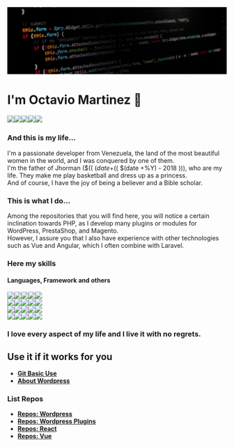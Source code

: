 <a href="https://github.com/zenx5">
<img src="https://raw.githubusercontent.com/zenx5/zenx5/main/developers-hero-developer-center_0.jpg" />
</a>


# I'm Octavio Martinez 👋
<div style="display:flex; flex-direction:row">
  <img src="https://img.shields.io/badge/Status-Always Up-lightgreen?style=plastic"/>
  <a href="mailto:omartinez1618@gmail.com"><img src="https://img.shields.io/badge/Mail-omartinez1618@gmail.com-red?style=plastic&logo=gmail"/></a>
  <a href="https://api.whatsapp.com/send/?phone=58460644067&text&app_absent=0"><img src="https://img.shields.io/badge/Whatasapp-+584260644067-green?style=plastic&logo=whatsapp"/></a>
  <a href="https://docs.google.com/presentation/d/1FwwnfO3ecUqhXlx7hAwhGJvbllphLLBun5fbn023Y0k/edit?usp=sharing" target="_blank"><img src="https://img.shields.io/badge/CV-ES-green?style=plastic&logo=pagekit"/></a>
  <a href="https://docs.google.com/presentation/d/17R2iMB2Om0lBKg_NBRrdaq75TSGJhrGxqEOlDaWyFz8/edit?usp=sharing" target="_blank"><img src="https://img.shields.io/badge/CV-PT-green?style=plastic&logo=pagekit"/></a>
</div>

### And this is my life...
I'm a passionate developer from Venezuela, the land of the most beautiful women in the world, and I was conquered by one of them.<br>
I'm the father of Jhorman ($(( $(date +%Y) - 2004 ))) and Ana ($(( $(date +%Y) - 2018 ))), who are my life. They make me play basketball and dress up as a princess.<br>
And of course, I have the joy of being a believer and a Bible scholar.

### This is what I do...
Among the repositories that you will find here, you will notice a certain inclination towards PHP, as I develop many plugins or modules for WordPress, PrestaShop, and Magento.<br>
However, I assure you that I also have experience with other technologies such as Vue and Angular, which I often combine with Laravel.

### Here my skills
#### Languages, Framework and others
<div style="display:flex; flex-direction:column">
  <div style="display:flex; flex-direction:row;">
    <img src="https://img.shields.io/badge/Html5-Advanced-lightgreen?style=for-the-badge&logo=html5"/>
    <img src="https://img.shields.io/badge/CSS3-Advanced-lightgreen?style=for-the-badge&logo=css3"/>
    <img src="https://img.shields.io/badge/Javascript-Advanced-lightgreen?style=for-the-badge&logo=javascript"/>
    <img src="https://img.shields.io/badge/PHP-Advanced-lightgreen?style=for-the-badge&logo=php"/>
    <img src="https://img.shields.io/badge/SQL-Medium-yellow?style=for-the-badge&logo=mysql"/>
  </div>
  <div style="display:flex; flex-direction:row;">
    <img src="https://img.shields.io/badge/jQuery-Advanced-lightgreen?style=for-the-badge&logo=jquery"/>
    <img src="https://img.shields.io/badge/React-Advanced-lightgreen?style=for-the-badge&logo=react"/>
    <img src="https://img.shields.io/badge/Mui-Advanced-lightgreen?style=for-the-badge&logo=mui"/>
    <img src="https://img.shields.io/badge/Vuejs-Advanced-lightgreen?style=for-the-badge&logo=vuedotjs"/>
    <img src="https://img.shields.io/badge/Vuetify-Advanced-lightgreen?style=for-the-badge&logo=vuetify"/>
  </div>
  <div style="display:flex; flex-direction:row;">
    <img src="https://img.shields.io/badge/Laravel-Advanced-lightgreen?style=for-the-badge&logo=laravel"/>
    <img src="https://img.shields.io/badge/Wordpress-Advanced-lightgreen?style=for-the-badge&logo=wordpress"/>
    <img src="https://img.shields.io/badge/Woocommerce-Advanced-lightgreen?style=for-the-badge&logo=woocommerce"/>
    <img src="https://img.shields.io/badge/Elementor-Advanced-lightgreen?style=for-the-badge&logo=elementor"/>
    <img src="https://img.shields.io/badge/Git-Advanced-lightgreen?style=for-the-badge&logo=git"/>
  </div>
  <div style="display:flex; flex-direction:row;">
    <img src="https://img.shields.io/badge/Prestashop-Advanced-lightgreen?style=for-the-badge&logo=prestashop"/>
    <img src="https://img.shields.io/badge/Magento-Advanced-lightgreen?style=for-the-badge&logo=magento"/>
    <img src="https://img.shields.io/badge/Bootstrap-Advanced-lightgreen?style=for-the-badge&logo=bootstrap"/>
    <img src="https://img.shields.io/badge/Docker-Medium-yellow?style=for-the-badge&logo=docker"/>
    <img src="https://img.shields.io/badge/Angular-Medium-yellow?style=for-the-badge&logo=angular"/>
  </div>
</div>

### I love every aspect of my life and I live it with no regrets.

###
###
###

## Use it if it works for you

* [**Git Basic Use**](https://github.com/zenx5/zenx5/wiki/Git-basic-use)
* [**About Wordpress**](https://github.com/zenx5/zenx5/blob/main/habilitar%20endopoint%20en%20wordpress.mp4)

### List Repos
* [**Repos: Wordpress**](https://github.com/zenx5?tab=repositories&q=wordpress)
* [**Repos: Wordpress Plugins**](https://github.com/zenx5?tab=repositories&q=plugins)
* [**Repos: React**](https://github.com/zenx5?tab=repositories&q=react)
* [**Repos: Vue**](https://github.com/zenx5?tab=repositories&q=vue)
